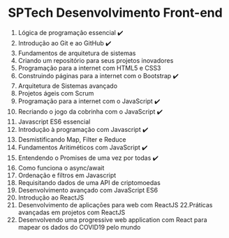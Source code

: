 # SPTech Desenvolvimento Front-end

1. Lógica de programação essencial :heavy_check_mark:
2. Introdução ao Git e ao GitHub :heavy_check_mark:
3. Fundamentos de arquitetura de sistemas
4. Criando um repositório para seus projetos inovadores
5. Programação para a internet com HTML5 e CSS3
6. Construindo páginas para a internet com o Bootstrap :heavy_check_mark:
7. Arquitetura de Sistemas avançado
8. Projetos ágeis com Scrum
9. Programação para a internet com o JavaScript :heavy_check_mark:
10. Recriando o jogo da cobrinha com o JavaScript :heavy_check_mark:
11. Javascript ES6 essencial
12. Introdução à programação com Javascript :heavy_check_mark:
13. Desmistificando Map, Filter e Reduce
14. Fundamentos Aritiméticos com JavaScript :heavy_check_mark:
15. Entendendo o Promises de uma vez por todas :heavy_check_mark:
16. Como funciona o async/await
17. Ordenação e filtros em Javascript
18. Requisitando dados de uma API de criptomoedas
19. Desenvolvimento avançado com JavaScript ES6
20. Introdução ao ReactJS
21. Desenvolvimento de aplicações para web com ReactJS
22.Práticas avançadas em projetos com ReactJS
23. Desenvolvendo uma progressive web application com React para mapear os dados do COVID19 pelo mundo
